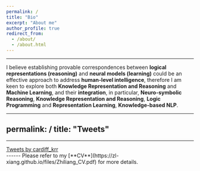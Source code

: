 ```yaml
---
permalink: /
title: "Bio"
excerpt: "About me"
author_profile: true
redirect_from: 
  - /about/
  - /about.html
---
```

------
I believe establishing provable correspondences between **logical representations (reasoning)** and **neural models (learning)** could be an effective approach to address  **human-level intelligence**, therefore I am keen to explore both **Knowledge Representation and Reasoning** and **Machine Learning**, and their **integration**, in particular, **Neuro-symbolic Reasoning**, **Knowledge Representation and Reasoning**, **Logic Programming** and **Representation Learning**, **Knowledge-based NLP**.

---
permalink: /
title: "Tweets"
---
------

  <div>
        <a class="twitter-timeline" data-width="350" data-height="500" href="https://twitter.com/Mexicer">
        Tweets by cardiff_krr</a> <script async src="https://platform.twitter.com/widgets.js" charset="utf-8"></script>
    </div>
------
Please refer to my [**CV**](https://zl-xiang.github.io/files/Zhiliang_CV.pdf) for more details.
